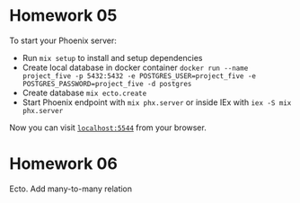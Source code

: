 # Homework 05

To start your Phoenix server:

- Run `mix setup` to install and setup dependencies
- Create local database in docker container `docker run --name project_five -p 5432:5432 -e POSTGRES_USER=project_five -e POSTGRES_PASSWORD=project_five -d postgres`
- Create database `mix ecto.create`
- Start Phoenix endpoint with `mix phx.server` or inside IEx with `iex -S mix phx.server`

Now you can visit [`localhost:5544`](http://localhost:5544) from your browser.

# Homework 06

Ecto. Add many-to-many relation
